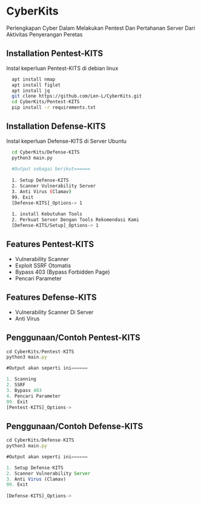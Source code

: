 # CyberKits
Perlengkapan Cyber Dalam Melakukan Pentest Dan Pertahanan Server Dari Aktivitas Penyerangan Peretas
<br>
## Installation Pentest-KITS
Instal keperluan Pentest-KITS di debian linux
```bash
  apt install nmap 
  apt install figlet
  apt install jq
  git clone https://github.com/Len-L/CyberKits.git
  cd CyberKits/Pentest-KITS 
  pip install -r requirements.txt
```    
## Installation Defense-KITS
Instal keperluan Defense-KITS di Server Ubuntu
```bash
  cd CyberKits/Defense-KITS
  python3 main.py
  
  #Output sebagai berikut======
  
  1. Setup Defense-KITS 
  2. Scanner Vulnerability Server
  3. Anti Virus (Clamav) 
  99. Exit
  [Defense-KITS]_Options-> 1
 
  1. install Kebutuhan Tools
  2. Perkuat Server Dengan Tools Rekomendasi Kami
  [Defense-KITS/Setup]_Options-> 1
```    

## Features Pentest-KITS
- Vulnerability Scanner 
- Exploit SSRF Otomatis
- Bypass 403 (Bypass Forbidden Page)
- Pencari Parameter

## Features Defense-KITS
- Vulnerability Scanner Di Server
- Anti Virus

## Penggunaan/Contoh Pentest-KITS
```javascript
cd CyberKits/Pentest-KITS
python3 main.py

#Output akan seperti ini======

1. Scanning
2. SSRF
3. Bypass 403
4. Pencari Parameter
99. Exit
[Pentest-KITS]_Options->
```

## Penggunaan/Contoh Defense-KITS
```javascript
cd CyberKits/Defense-KITS
python3 main.py

#Output akan seperti ini======

1. Setup Defense-KITS 
2. Scanner Vulnerability Server
3. Anti Virus (Clamav) 
99. Exit
 
[Defense-KITS]_Options-> 

```



